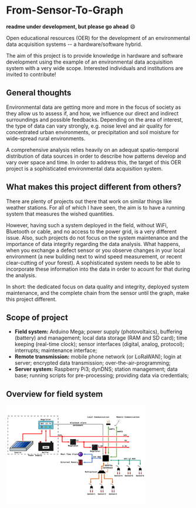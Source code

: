 # From-Sensor-To-Graph

**readme under development, but please go ahead** :smile:

Open educational resources (OER) for the development of an environmental data acquisition systems -- a hardware/software hybrid.

The aim of this project is to provide knowledge in hardware and software development using the example of an environmental data acquisition system with a very wide scope. Interested individuals and institutions are invited to contribute!

## General thoughts

Environmental data are getting more and more in the focus of society as they allow us to assess if, and how, we influence our direct and indirect surroundings and possible feedbacks. Depending on the area of interest, the type of data can vary strongly, e.g. noise level and air quality for concentrated urban environments, or precipitation and soil moisture for wide-spread rural environments.

A comprehensive analysis relies heavily on an adequat spatio-temporal distribution of data sources in order to describe how patterns develop and vary over space and time. In order to address this, the target of this OER project is a sophisticated environmental data acquisition system.

## What makes this project different from others?

There are plenty of projects out there that work on similar things like weather stations. For all of which I have seen, the aim is to have a running system that measures the wished quantities.

However, having such a system deployed in the field, without WiFi, Bluetooth or cable, and no access to the power grid, is a very different issue. Also, such projects do not focus on the system maintenance and the importance of data integrity regarding the data analysis. What happens, when you exchange a defect sensor or you observe changes in your local environment (a new building next to wind speed measurement, or recent clear-cutting of your forest). A sophisticated system needs to be able to incorporate these information into the data in order to acount for that during the analysis.

In short: the dedicated focus on data quality and integrity, deployed system maintenance, and the complete chain from the sensor until the graph, make this project different.

## Scope of project

* **Field system:** Arduino Mega; power supply (photovoltaics), buffering (battery) and management; local data storage (RAM and SD card); time keeping (real-time clock); sensor interfaces (digital, analog, protocol); interrupts; maintenance interface;
* **Remote transmission:** mobile phone network (or LoRaWAN); login at server; encrypted data transmission; over-the-air-programming;
* **Server system:** Raspberry Pi3; dynDNS; station management; data base; running scripts for pre-processing; providing data via credentials;

## Overview for field system

<img src="Images/FromSensorToGraph.svg" width="75%">
